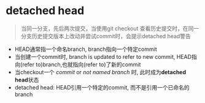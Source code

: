 # detached head

> 当同一分支，先后两次提交，当使用git checkout 查看历史提交时，在同一分支历史提交版本上改动并尝试commit时，会提示detached head警告

- HEAD通常指一个命名branch, branch指向一个特定commit
- 当创建一个commit时, branch is updated to refer to new commit, HEAD指向(refer to)branch,也就指向(refer to)了新的commit
- 当checkout一个 *commit* or *not named branch* 时, 此时成为**detached head**状态
- detached head: HEAD引用一个特定的commit, 而不是引用一个已命名的branch